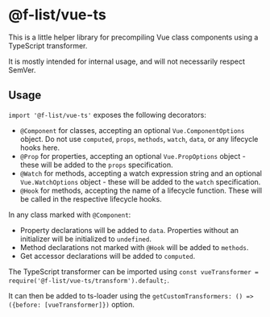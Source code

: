 # @f-list/vue-ts
This is a little helper library for precompiling Vue class components using a TypeScript transformer.

It is mostly intended for internal usage, and will not necessarily respect SemVer.

## Usage
`import '@f-list/vue-ts'` exposes the following decorators:
 - `@Component` for classes, accepting an optional `Vue.ComponentOptions` object. Do not use `computed`, `props`, `methods`, `watch`, `data`, or any lifecycle hooks here.
 - `@Prop` for properties, accepting an optional `Vue.PropOptions` object - these will be added to the `props` specification.
 - `@Watch` for methods, accepting a watch expression string and an optional `Vue.WatchOptions` object - these will be added to the `watch` specification.
 - `@Hook` for methods, accepting the name of a lifecycle function. These will be called in the respective lifecycle hooks.

In any class marked with `@Component`:
 - Property declarations will be added to `data`. Properties without an initializer will be initialized to `undefined`.
 - Method declarations not marked with `@Hook` will be added to `methods`.
 - Get accessor declarations will be added to `computed`.

The TypeScript transformer can be imported using `const vueTransformer = require('@f-list/vue-ts/transform').default;`.

It can then be added to ts-loader using the `getCustomTransformers: () => ({before: [vueTransformer]})` option.